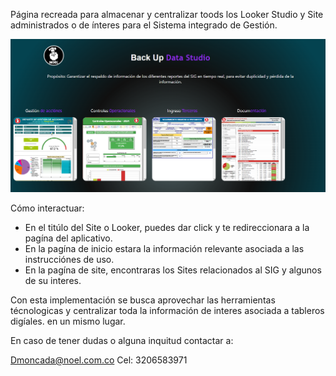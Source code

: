 Página recreada para almacenar y centralizar toods los Looker Studio y Site administrados o de ínteres para el Sistema integrado de Gestión.

![alt text](/Imagenes/image.png)

Cómo interactuar:

* En el titúlo del Site o Looker, puedes dar click y te redireccionara a la pagína del aplicativo.
* En la pagína de inicio estara la información relevante asociada a las instrucciónes de uso.
* En la pagína de site, encontraras los Sites relacionados al SIG y algunos de su interes.


Con esta implementación se busca aprovechar las herramientas técnologicas y centralizar toda la información de interes asociada a tableros digíales. en un mismo lugar.

En caso de tener dudas o alguna inquitud contactar a:

Dmoncada@noel.com.co
Cel: 3206583971